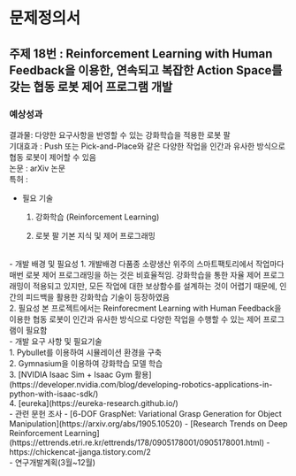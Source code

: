 # 문제정의서

## 주제 18번 : Reinforcement Learning with Human Feedback을 이용한, 연속되고 복잡한 Action Space를 갖는 협동 로봇 제어 프로그램 개발

### 예상성과 
결과물: 다양한 요구사항을 반영할 수 있는 강화학습을 적용한 로봇 팔<br>
기대효과 :  Push 또는 Pick-and-Place와 같은 다양한 작업을 인간과 유사한 방식으로 협동 로봇이 제어할 수 있음<br>
논문 : arXiv 논문 <br>
특허 : <br>

- 필요 기술
  1. 강화학습 (Reinforcement Learning)

  2. 로봇 팔 기본 지식 및 제어 프로그래밍
<br>
- 개발 배경 및 필요성
  1.  개발배경
  다품종 소량생산 위주의 스마트팩토리에서 작업마다 매번 로봇 제어 프로그래밍을 하는 것은 비효율적임. 강화학습을 통한 자율 제어 프로그래밍이 적용되고 있지만, 모든 작업에 대한 보상함수를 설계하는 것이 어렵기 때문에, 인간의 피드백을 활용한 강화학습 기술이 등장하였음
<br>
  2.  필요성
  본 프로젝트에서는 Reinforecment Learning with Human Feedback을 이용한 협동 로봇이 인간과 유사한 방식으로 다양한 작업을 수행할 수 있는 제어 프로그램이 필요함
<br>
- 개발 요구 사항 및 필요기술<br>
  1. Pybullet를 이용하여 시뮬레이션 환경을 구축 <br>
  2. Gymnasium을 이용하여 강화학습 모델 학습 <br>
  3. [NVIDIA Isaac Sim + Isaac Gym 활용](https://developer.nvidia.com/blog/developing-robotics-applications-in-python-with-isaac-sdk/)<br>
  4. [eureka](https://eureka-research.github.io/)
  
<br>
- 관련 문헌 조사
  - [6-DOF GraspNet: Variational Grasp Generation for Object Manipulation](https://arxiv.org/abs/1905.10520)
  - [Research Trends on Deep Reinforcement Learning](https://ettrends.etri.re.kr/ettrends/178/0905178001/0905178001.html)
  - https://chickencat-jjanga.tistory.com/2
<br>
- 연구개발계획(3월~12월)

